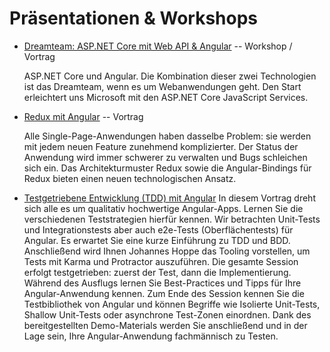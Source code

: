# Präsentationen & Workshops

* [Dreamteam: ASP.NET Core mit Web API & Angular](angular_dotnetcore) -- Workshop / Vortrag

  ASP.NET Core und Angular. Die Kombination dieser zwei Technologien ist das Dreamteam, wenn es um Webanwendungen geht.
  Den Start erleichtert uns Microsoft mit den ASP.NET Core JavaScript Services. 


* [Redux mit Angular](https://docs.google.com/presentation/d/1K4UoChQ7_GXxxk0aHTpZi6pftLgZxFSCilNBqk0mBVE/edit?usp=sharing) -- Vortrag

  Alle Single-Page-Anwendungen haben dasselbe Problem: sie werden mit jedem neuen Feature zunehmend komplizierter.
  Der Status der Anwendung wird immer schwerer zu verwalten und Bugs schleichen sich ein.
  Das Architekturmuster Redux sowie die Angular-Bindings für Redux bieten einen neuen technologischen Ansatz.

* [Testgetriebene Entwicklung (TDD) mit Angular](angular_tdd) 
In diesem Vortrag dreht sich alle es um qualitativ hochwertige Angular-Apps. Lernen Sie die verschiedenen Teststrategien hierfür kennen. Wir betrachten Unit-Tests und Integrationstests aber auch e2e-Tests (Oberflächentests) für Angular. Es erwartet Sie eine kurze Einführung zu TDD und BDD. Anschließend wird Ihnen Johannes Hoppe das Tooling vorstellen, um Tests mit Karma und Protractor auszuführen. Die gesamte Session erfolgt testgetrieben: zuerst der Test, dann die Implementierung. Während des Ausflugs lernen Sie Best-Practices und Tipps für Ihre Angular-Anwendung kennen. Zum Ende des Session kennen Sie die Testbibliothek von Angular und können Begriffe wie Isolierte Unit-Tests, Shallow Unit-Tests oder asynchrone Test-Zonen einordnen. Dank des bereitgestellten Demo-Materials werden Sie anschließend und in der Lage sein, Ihre Angular-Anwendung fachmännisch zu Testen.